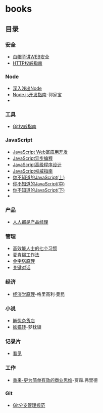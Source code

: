 # books
## 目录
### 安全
- [白帽子讲WEB安全](http://note.youdao.com/)
- [HTTP权威指南](http://note.youdao.com/)

### Node
- [深入浅出Node](http://note.youdao.com/)
- [Node.js开发指南](./node/Node.js开发指南.md)-郭家宝
- 
### 工具
- [Git权威指南](http://note.youdao.com/)

### JavaScript
- [JavaScript Web富应用开发](http://note.youdao.com/)
- [JavaScript异步编程](http://note.youdao.com/)
- [JavaScript高级程序设计](http://note.youdao.com/)
- [JavaScript权威指南](http://note.youdao.com/)
- [你不知道的JavaScript(上)](http://note.youdao.com/)
- [你不知道的JavaScript(中)](http://note.youdao.com/)
- [你不知道的JavaScript(下)](./js/NoJS3.md)
- 
### 产品
- [人人都是产品经理](http://note.youdao.com/)

### 管理
- [高效能人士的七个习惯](http://note.youdao.com/)
- [麦肯锡工作法](http://note.youdao.com/)
- [金字塔原理](http://note.youdao.com/)
- [关键对话](http://note.youdao.com/)

### 经济
- [经济学原理](http://note.youdao.com/)-格里高利·曼昆

### 小说
- [解忧杂货店](http://note.youdao.com/)
- [妖猫转](http://note.youdao.com/)-梦枕貘

### 记录片
- [看见](http://note.youdao.com/)

### 工作
- [重来-更为简单有效的商业思维](./work/rework.md)-贾森.弗里德

### Git
- [Git分支管理规范](./Git/Git分支管理规范/Git分支管理规范.md)